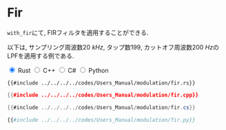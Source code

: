 # Fir

`with_fir`にて, FIRフィルタを適用することができる.

以下は, サンプリング周波数$\SI{20}{kHz}$, タップ数$199$, カットオフ周波数$\SI{200}{Hz}$のLPFを適用する例である. 

<div class="tabs">
<input id="rust_tab_fir" type="radio" class="tab" name="tab_fir" checked>
<label class="tab_item" n=4 for="rust_tab_fir">Rust</label>
<input id="cpp_tab_fir" type="radio" class="tab" name="tab_fir">
<label class="tab_item" n=4 for="cpp_tab_fir">C++</label>
<input id="cs_tab_fir" type="radio" class="tab" name="tab_fir">
<label class="tab_item" n=4 for="cs_tab_fir">C#</label>
<input id="python_tab_fir" type="radio" class="tab" name="tab_fir">
<label class="tab_item" n=4 for="python_tab_fir">Python</label>

```rust,edition2024
{{#include ../../../../codes/Users_Manual/modulation/fir.rs}}
```

```cpp
{{#include ../../../../codes/Users_Manual/modulation/fir.cpp}}
```

```cs
{{#include ../../../../codes/Users_Manual/modulation/fir.cs}}
```

```python
{{#include ../../../../codes/Users_Manual/modulation/fir.py}}
```
</div>
